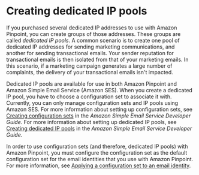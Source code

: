 # Creating dedicated IP pools<a name="channels-email-dedicated-ips-pools"></a>

If you purchased several dedicated IP addresses to use with Amazon Pinpoint, you can create groups of those addresses\. These groups are called *dedicated IP pools*\. A common scenario is to create one pool of dedicated IP addresses for sending marketing communications, and another for sending transactional emails\. Your sender reputation for transactional emails is then isolated from that of your marketing emails\. In this scenario, if a marketing campaign generates a large number of complaints, the delivery of your transactional emails isn't impacted\. 

Dedicated IP pools are available for use in both Amazon Pinpoint and Amazon Simple Email Service \(Amazon SES\)\. When you create a dedicated IP pool, you have to choose a configuration set to associate it with\. Currently, you can only manage configuration sets and IP pools using Amazon SES\. For more information about setting up configuration sets, see [Creating configuration sets](https://docs.aws.amazon.com/ses/latest/dg/creating-configuration-sets.html) in the *Amazon Simple Email Service Developer Guide*\. For more information about setting up dedicated IP pools, see [Creating dedicated IP pools]() in the *Amazon Simple Email Service Developer Guide*\.

In order to use configuration sets \(and therefore, dedicated IP pools\) with Amazon Pinpoint, you must configure the configuration set as the default configuration set for the email identities that you use with Amazon Pinpoint\. For more information, see [Applying a configuration set to an email identity](channels-email-manage-configuration-sets.md#channels-email-manage-configuration-sets-applying)\.